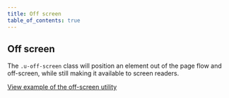 ```yaml
---
title: Off screen
table_of_contents: true
---
```


## Off screen

The `.u-off-screen` class will position an element out of the page flow and off-screen, while still making it available to screen readers.

<a href="https://vanilla-framework.github.io/vanilla-framework/examples/utilities/off-screen/"
    class="js-example">
    View example of the off-screen utility
</a>

